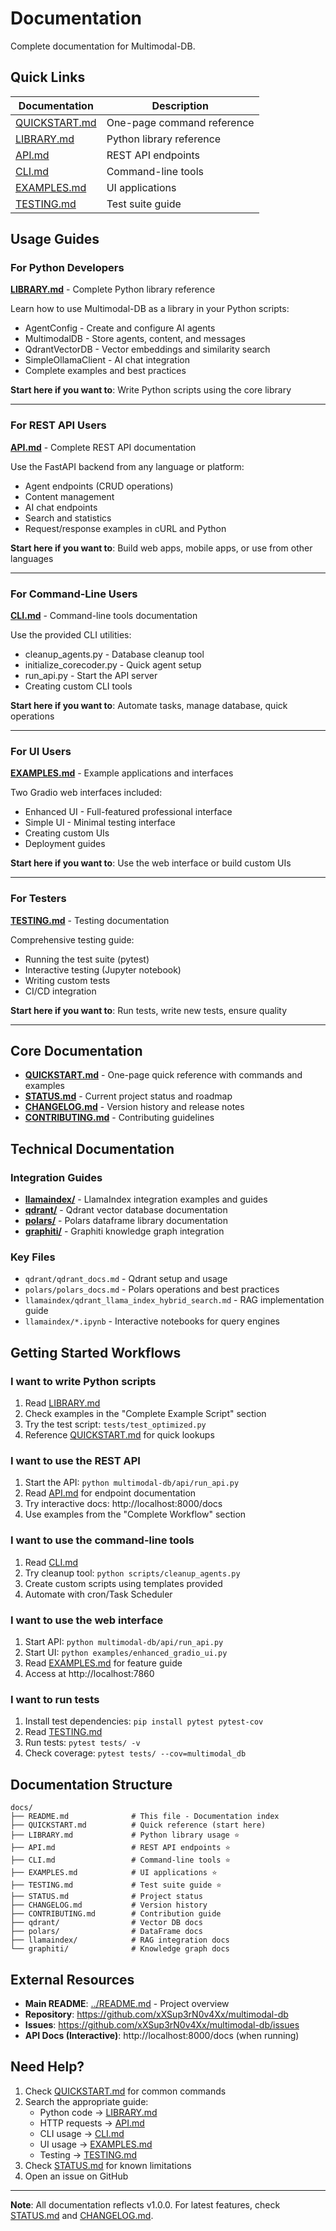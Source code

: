 # Documentation

Complete documentation for Multimodal-DB.

## Quick Links

| Documentation | Description |
|---------------|-------------|
| [QUICKSTART.md](QUICKSTART.md) | One-page command reference |
| [LIBRARY.md](LIBRARY.md) | Python library reference |
| [API.md](API.md) | REST API endpoints |
| [CLI.md](CLI.md) | Command-line tools |
| [EXAMPLES.md](EXAMPLES.md) | UI applications |
| [TESTING.md](TESTING.md) | Test suite guide |

## Usage Guides

### For Python Developers

**[LIBRARY.md](LIBRARY.md)** - Complete Python library reference

Learn how to use Multimodal-DB as a library in your Python scripts:
- AgentConfig - Create and configure AI agents
- MultimodalDB - Store agents, content, and messages
- QdrantVectorDB - Vector embeddings and similarity search
- SimpleOllamaClient - AI chat integration
- Complete examples and best practices

**Start here if you want to**: Write Python scripts using the core library

---

### For REST API Users

**[API.md](API.md)** - Complete REST API documentation

Use the FastAPI backend from any language or platform:
- Agent endpoints (CRUD operations)
- Content management
- AI chat endpoints
- Search and statistics
- Request/response examples in cURL and Python

**Start here if you want to**: Build web apps, mobile apps, or use from other languages

---

### For Command-Line Users

**[CLI.md](CLI.md)** - Command-line tools documentation

Use the provided CLI utilities:
- cleanup_agents.py - Database cleanup tool
- initialize_corecoder.py - Quick agent setup
- run_api.py - Start the API server
- Creating custom CLI tools

**Start here if you want to**: Automate tasks, manage database, quick operations

---

### For UI Users

**[EXAMPLES.md](EXAMPLES.md)** - Example applications and interfaces

Two Gradio web interfaces included:
- Enhanced UI - Full-featured professional interface
- Simple UI - Minimal testing interface
- Creating custom UIs
- Deployment guides

**Start here if you want to**: Use the web interface or build custom UIs

---

### For Testers

**[TESTING.md](TESTING.md)** - Testing documentation

Comprehensive testing guide:
- Running the test suite (pytest)
- Interactive testing (Jupyter notebook)
- Writing custom tests
- CI/CD integration

**Start here if you want to**: Run tests, write new tests, ensure quality

---

## Core Documentation

- **[QUICKSTART.md](QUICKSTART.md)** - One-page quick reference with commands and examples
- **[STATUS.md](STATUS.md)** - Current project status and roadmap
- **[CHANGELOG.md](CHANGELOG.md)** - Version history and release notes
- **[CONTRIBUTING.md](CONTRIBUTING.md)** - Contributing guidelines

## Technical Documentation

### Integration Guides
- **[llamaindex/](llamaindex/)** - LlamaIndex integration examples and guides
- **[qdrant/](qdrant/)** - Qdrant vector database documentation
- **[polars/](polars/)** - Polars dataframe library documentation
- **[graphiti/](graphiti/)** - Graphiti knowledge graph integration

### Key Files
- `qdrant/qdrant_docs.md` - Qdrant setup and usage
- `polars/polars_docs.md` - Polars operations and best practices
- `llamaindex/qdrant_llama_index_hybrid_search.md` - RAG implementation guide
- `llamaindex/*.ipynb` - Interactive notebooks for query engines

## Getting Started Workflows

### I want to write Python scripts

1. Read [LIBRARY.md](LIBRARY.md)
2. Check examples in the "Complete Example Script" section
3. Try the test script: `tests/test_optimized.py`
4. Reference [QUICKSTART.md](QUICKSTART.md) for quick lookups

### I want to use the REST API

1. Start the API: `python multimodal-db/api/run_api.py`
2. Read [API.md](API.md) for endpoint documentation
3. Try interactive docs: http://localhost:8000/docs
4. Use examples from the "Complete Workflow" section

### I want to use the command-line tools

1. Read [CLI.md](CLI.md)
2. Try cleanup tool: `python scripts/cleanup_agents.py`
3. Create custom scripts using templates provided
4. Automate with cron/Task Scheduler

### I want to use the web interface

1. Start API: `python multimodal-db/api/run_api.py`
2. Start UI: `python examples/enhanced_gradio_ui.py`
3. Read [EXAMPLES.md](EXAMPLES.md) for feature guide
4. Access at http://localhost:7860

### I want to run tests

1. Install test dependencies: `pip install pytest pytest-cov`
2. Read [TESTING.md](TESTING.md)
3. Run tests: `pytest tests/ -v`
4. Check coverage: `pytest tests/ --cov=multimodal_db`

## Documentation Structure

```
docs/
├── README.md              # This file - Documentation index
├── QUICKSTART.md          # Quick reference (start here)
├── LIBRARY.md             # Python library usage ⭐
├── API.md                 # REST API endpoints ⭐
├── CLI.md                 # Command-line tools ⭐
├── EXAMPLES.md            # UI applications ⭐
├── TESTING.md             # Test suite guide ⭐
├── STATUS.md              # Project status
├── CHANGELOG.md           # Version history
├── CONTRIBUTING.md        # Contribution guide
├── qdrant/                # Vector DB docs
├── polars/                # DataFrame docs
├── llamaindex/            # RAG integration docs
└── graphiti/              # Knowledge graph docs
```

## External Resources

- **Main README**: [../README.md](../README.md) - Project overview
- **Repository**: https://github.com/xXSup3rN0v4Xx/multimodal-db
- **Issues**: https://github.com/xXSup3rN0v4Xx/multimodal-db/issues
- **API Docs (Interactive)**: http://localhost:8000/docs (when running)

## Need Help?

1. Check [QUICKSTART.md](QUICKSTART.md) for common commands
2. Search the appropriate guide:
   - Python code → [LIBRARY.md](LIBRARY.md)
   - HTTP requests → [API.md](API.md)
   - CLI usage → [CLI.md](CLI.md)
   - UI usage → [EXAMPLES.md](EXAMPLES.md)
   - Testing → [TESTING.md](TESTING.md)
3. Check [STATUS.md](STATUS.md) for known limitations
4. Open an issue on GitHub

---

**Note**: All documentation reflects v1.0.0. For latest features, check [STATUS.md](STATUS.md) and [CHANGELOG.md](CHANGELOG.md).
